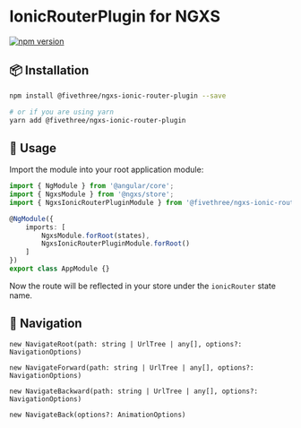 # IonicRouterPlugin for NGXS

[![npm version](https://badge.fury.io/js/%40fivethree%2Fngxs-ionic-router-plugin.svg)](https://www.npmjs.com/@fivethree/ngxs-ionic-router-plugin)

## 📦 Installation

```bash
npm install @fivethree/ngxs-ionic-router-plugin --save

# or if you are using yarn
yarn add @fivethree/ngxs-ionic-router-plugin
```

## 🔨 Usage
Import the module into your root application module:

```typescript
import { NgModule } from '@angular/core';
import { NgxsModule } from '@ngxs/store';
import { NgxsIonicRouterPluginModule } from '@fivethree/ngxs-ionic-router-plugin';

@NgModule({
    imports: [
        NgxsModule.forRoot(states),
        NgxsIonicRouterPluginModule.forRoot()
    ]
})
export class AppModule {}
```

Now the route will be reflected in your store under the `ionicRouter` state name.

## 🧭 Navigation

`new NavigateRoot(path: string | UrlTree | any[], options?: NavigationOptions)`

`new NavigateForward(path: string | UrlTree | any[], options?: NavigationOptions)`

`new NavigateBackward(path: string | UrlTree | any[], options?: NavigationOptions)`

`new NavigateBack(options?: AnimationOptions)`


